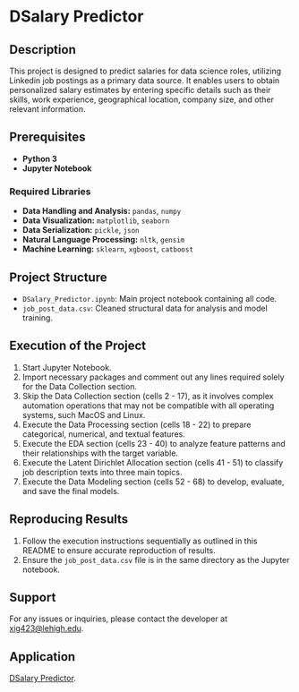 # DSalary Predictor

## Description
This project is designed to predict salaries for data science roles, utilizing Linkedin job postings as a primary data source. It enables users to obtain personalized salary estimates by entering specific details such as their skills, work experience, geographical location, company size, and other relevant information.

## Prerequisites
- **Python 3**
- **Jupyter Notebook**

### Required Libraries
- **Data Handling and Analysis:** `pandas`, `numpy`
- **Data Visualization:** `matplotlib`, `seaborn`
- **Data Serialization:** `pickle`, `json`
- **Natural Language Processing:** `nltk`, `gensim`
- **Machine Learning:** `sklearn`, `xgboost`, `catboost`

## Project Structure
- `DSalary_Predictor.ipynb`: Main project notebook containing all code.
- `job_post_data.csv`: Cleaned structural data for analysis and model training.

## Execution of the Project
1. Start Jupyter Notebook.
2. Import necessary packages and comment out any lines required solely for the Data Collection section.
3. Skip the Data Collection section (cells 2 - 17), as it involves complex automation operations that may not be compatible with all operating systems, such MacOS and Linux.
4. Execute the Data Processing section (cells 18 - 22) to prepare categorical, numerical, and textual features.
5. Execute the EDA section (cells 23 - 40) to analyze feature patterns and their relationships with the target variable.
6. Execute the Latent Dirichlet Allocation section (cells 41 - 51) to classify job description texts into three main topics.
7. Execute the Data Modeling section (cells 52 - 68) to develop, evaluate, and save the final models.

## Reproducing Results
1. Follow the execution instructions sequentially as outlined in this README to ensure accurate reproduction of results.
2. Ensure the `job_post_data.csv` file is in the same directory as the Jupyter notebook.

## Support
For any issues or inquiries, please contact the developer at [xig423@lehigh.edu](mailto:xig423@lehigh.edu).

## Application
[DSalary Predictor](http://ec2-18-188-191-239.us-east-2.compute.amazonaws.com:8050/).

